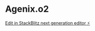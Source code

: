 # Agenix.o2

[Edit in StackBlitz next generation editor ⚡️](https://stackblitz.com/~/github.com/Codimow/Agenix.o2)